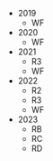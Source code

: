 * 2019
    * WF
* 2020
    * WF
* 2021
    * R3
    * WF
* 2022
    * R2
    * R3
    * WF
* 2023
    * RB
    * RC
    * RD
